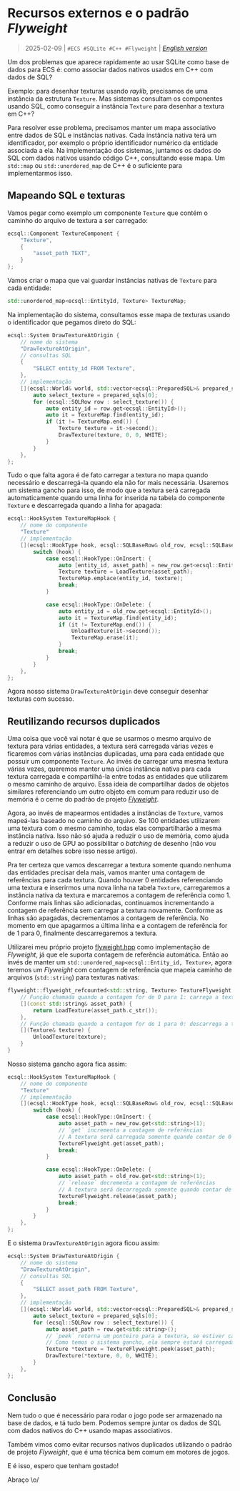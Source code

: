 # Recursos externos e o padrão *Flyweight*
> 2025-02-09 | `#ECS #SQLite #C++ #Flyweight` | [*English version*](05-flyweight-resources-en.md)

Um dos problemas que aparece rapidamente ao usar SQLite como base de dados para ECS é: como associar dados nativos usados em C++ com dados de SQL?

Exemplo: para desenhar texturas usando *raylib*, precisamos de uma instância da estrutura `Texture`.
Mas sistemas consultam os componentes usando SQL, como conseguir a instância `Texture` para desenhar a textura em C++?

Para resolver esse problema, precisamos manter um mapa associativo entre dados de SQL e instâncias nativas.
Cada instância nativa terá um identificador, por exemplo o próprio identificador numérico da entidade associada a ela.
Na implementação dos sistemas, juntamos os dados do SQL com dados nativos usando código C++, consultando esse mapa.
Um `std::map` ou `std::unordered_map` de C++ é o suficiente para implementarmos isso.


## Mapeando SQL e texturas
Vamos pegar como exemplo um componente `Texture` que contém o caminho do arquivo de textura a ser carregado:
```cpp
ecsql::Component TextureComponent {
    "Texture",
    {
        "asset_path TEXT",
    }
};
```

Vamos criar o mapa que vai guardar instâncias nativas de `Texture` para cada entidade:
```cpp
std::unordered_map<ecsql::EntityId, Texture> TextureMap;
```

Na implementação do sistema, consultamos esse mapa de texturas usando o identificador que pegamos direto do SQL:
```cpp
ecsql::System DrawTextureAtOrigin {
    // nome do sistema
    "DrawTextureAtOrigin",
    // consultas SQL
    {
        "SELECT entity_id FROM Texture",
    },
    // implementação
    [](ecsql::World& world, std::vector<ecsql::PreparedSQL>& prepared_sqls) {
        auto select_texture = prepared_sqls[0];
        for (ecsql::SQLRow row : select_texture()) {
            auto entity_id = row.get<ecsql::EntityId>();
            auto it = TextureMap.find(entity_id);
            if (it != TextureMap.end()) {
                Texture texture = it->second();
                DrawTexture(texture, 0, 0, WHITE);
            }
        }
    },
};
```

Tudo o que falta agora é de fato carregar a textura no mapa quando necessário e descarregá-la quando ela não for mais necessária.
Usaremos um sistema gancho para isso, de modo que a textura será carregada automaticamente quando uma linha for inserida na tabela do componente `Texture` e descarregada quando a linha for apagada:
```cpp
ecsql::HookSystem TextureMapHook {
    // nome do componente
    "Texture"
    // implementação
    [](ecsql::HookType hook, ecsql::SQLBaseRow& old_row, ecsql::SQLBaseRow& new_row) {
        switch (hook) {
            case ecsql::HookType::OnInsert: {
                auto [entity_id, asset_path] = new_row.get<ecsql::EntityId, const char *>();
                Texture texture = LoadTexture(asset_path);
                TextureMap.emplace(entity_id, texture);
                break;
            }

            case ecsql::HookType::OnDelete: {
                auto entity_id = old_row.get<ecsql::EntityId>();
                auto it = TextureMap.find(entity_id);
                if (it != TextureMap.end()) {
                    UnloadTexture(it->second());
                    TextureMap.erase(it);
                }
                break;
            }
        }
    },
};
```

Agora nosso sistema `DrawTextureAtOrigin` deve conseguir desenhar texturas com sucesso.


## Reutilizando recursos duplicados
Uma coisa que você vai notar é que se usarmos o mesmo arquivo de textura para várias entidades, a textura será carregada várias vezes e ficaremos com várias instâncias duplicadas, uma para cada entidade que possuir um componente `Texture`.
Ao invés de carregar uma mesma textura várias vezes, queremos manter uma única instância nativa para cada textura carregada e compartilhá-la entre todas as entidades que utilizarem o mesmo caminho de arquivo.
Essa ideia de compartilhar dados de objetos similares referenciando um outro objeto em comum para reduzir uso de memória é o cerne do padrão de projeto [*Flyweight*](https://pt.wikipedia.org/wiki/Flyweight).

Agora, ao invés de mapearmos entidades a instâncias de `Texture`, vamos mapeá-las baseado no caminho do arquivo.
Se 100 entidades utilizarem uma textura com o mesmo caminho, todas elas compartilharão a mesma instância nativa.
Isso não só ajuda a reduzir o uso de memória, como ajuda a reduzir o uso de GPU ao possibilitar o *batching* de desenho (não vou entrar em detalhes sobre isso nesse artigo).

Pra ter certeza que vamos descarregar a textura somente quando nenhuma das entidades precisar dela mais, vamos manter uma contagem de referências para cada textura.
Quando houver 0 entidades referenciando uma textura e inserirmos uma nova linha na tabela `Texture`, carregaremos a instância nativa da textura e marcaremos a contagem de referência como 1.
Conforme mais linhas são adicionadas, continuamos incrementando a contagem de referência sem carregar a textura novamente.
Conforme as linhas são apagadas, decrementamos a contagem de referência.
No momento em que apagarmos a última linha e a contagem de referência for de 1 para 0, finalmente descarregaremos a textura.

Utilizarei meu próprio projeto [flyweight.hpp](https://github.com/gilzoide/flyweight.hpp) como implementação de *Flyweight*, já que ele suporta contagem de referência automática.
Então ao invés de manter um `std::unordered_map<ecsql::Entity_id, Texture>`, agora teremos um *Flyweight* com contagem de referência que mapeia caminho de arquivos (`std::string`) para texturas nativas:
```cpp
flyweight::flyweight_refcounted<std::string, Texture> TextureFlyweight {
    // Função chamada quando a contagem for de 0 para 1: carrega a textura
    [](const std::string& asset_path) {
        return LoadTexture(asset_path.c_str());
    },
    // Função chamada quando a contagem for de 1 para 0: descarrega a textura
    [](Texture& texture) {
        UnloadTexture(texture);
    }
}
```

Nosso sistema gancho agora fica assim:
```cpp
ecsql::HookSystem TextureMapHook {
    // nome do componente
    "Texture"
    // implementação
    [](ecsql::HookType hook, ecsql::SQLBaseRow& old_row, ecsql::SQLBaseRow& new_row) {
        switch (hook) {
            case ecsql::HookType::OnInsert: {
                auto asset_path = new_row.get<std::string>(1);
                // `get` incrementa a contagem de referências
                // A textura será carregada somente quando contar de 0 para 1
                TextureFlyweight.get(asset_path);
                break;
            }

            case ecsql::HookType::OnDelete: {
                auto asset_path = old_row.get<std::string>(1);
                // `release` decrementa a contagem de referências
                // A textura será decarregada somente quando contar de 1 para 0
                TextureFlyweight.release(asset_path);
                break;
            }
        }
    },
};
```

E o sistema `DrawTextureAtOrigin` agora ficou assim:
```cpp
ecsql::System DrawTextureAtOrigin {
    // nome do sistema
    "DrawTextureAtOrigin",
    // consultas SQL
    {
        "SELECT asset_path FROM Texture",
    },
    // implementação
    [](ecsql::World& world, std::vector<ecsql::PreparedSQL>& prepared_sqls) {
        auto select_texture = prepared_sqls[0];
        for (ecsql::SQLRow row : select_texture()) {
            auto asset_path = row.get<std::string>();
            // `peek` retorna um ponteiro para a textura, se estiver carregada
            // Como temos o sistema gancho, ela sempre estará carregada!
            Texture *texture = TextureFlyweight.peek(asset_path);
            DrawTexture(*texture, 0, 0, WHITE);
        }
    },
};
```


## Conclusão
Nem tudo o que é necessário para rodar o jogo pode ser armazenado na base de dados, e tá tudo bem.
Podemos sempre juntar os dados de SQL com dados nativos do C++ usando mapas associativos.

Também vimos como evitar recursos nativos duplicados utilizando o padrão de projeto *Flyweight*, que é uma técnica bem comum em motores de jogos.

E é isso, espero que tenham gostado!

Abraço \o/
